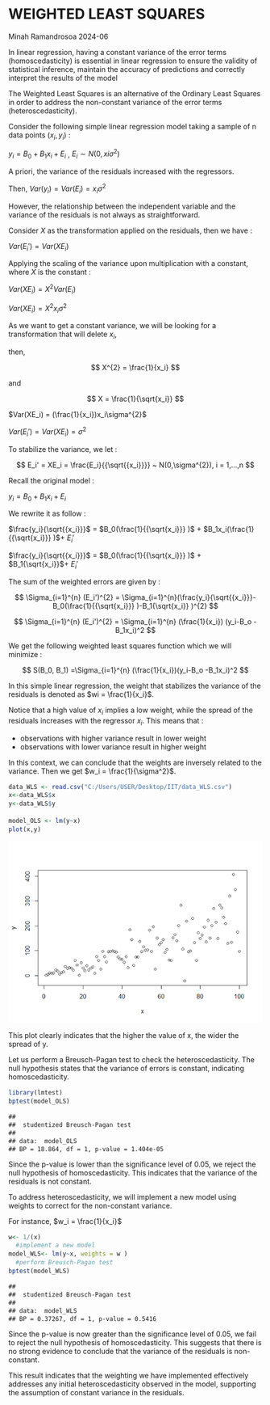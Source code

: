 WEIGHTED LEAST SQUARES
================
Minah Ramandrosoa
2024-06

In linear regression, having a constant variance of the error terms
(homoscedasticity) is essential in linear regression to ensure the
validity of statistical inference, maintain the accuracy of predictions
and correctly interpret the results of the model

The Weighted Least Squares is an alternative of the Ordinary Least
Squares in order to address the non-constant variance of the error
terms (heteroscedasticity).

Consider the following simple linear regression model taking a sample of
n data points $(x_i,y_i)$ :

$y_i = B_0 + B_1x_i + E_i$ , $E_i \sim N(0,xi\sigma^{2})$

A priori, the variance of the residuals increased with the regressors.

Then, $Var(y_i) = Var(E_i) = x_i\sigma^{2}$

However, the relationship between the independent variable and the
variance of the residuals is not always as straightforward.

Consider $X$ as the transformation applied on the residuals, then we
have :

$Var(E_i') = Var(XE_i)$

Applying the scaling of the variance upon multiplication with a
constant, where $X$ is the constant :

$Var(XE_i) = X^{2}Var(E_i)$

$Var(XE_i) = X^{2}x_i\sigma^{2}$

As we want to get a constant variance, we will be looking for a
transformation that will delete $x_i$,

then,

$$
X^{2} = \frac{1}{x_i} 
$$

and

$$
X = \frac{1}{\sqrt{x_i}}
$$

$Var(XE_i) = (\frac{1}{x_i})x_i\sigma^{2}$

$Var(E_i') = Var(XE_i) = \sigma^{2}$

To stabilize the variance, we let :

$$
E_i' = XE_i = \frac{E_i}{{\sqrt{{x_i}}}} ~ N(0,\sigma^{2}), i = 1,...,n
$$

Recall the original model :

$y_i = B_0 + B_1x_i + E_i$

We rewrite it as follow :

$\frac{y_i}{\sqrt{{x_i}}}$ = $B_0(\frac{1}{{\sqrt{x_i}}} )$ +
$B_1x_i(\frac{1}{{\sqrt{x_i}}} )$+ $E_i'$

$\frac{y_i}{\sqrt{{x_i}}}$ = $B_0(\frac{1}{{\sqrt{x_i}}} )$ +
$B_1{\sqrt{x_i}}$+ $E_i'$

The sum of the weighted errors are given by :

$$
\Sigma_{i=1}^{n} (E_i')^{2} =  \Sigma_{i=1}^{n}(\frac{y_i}{\sqrt{{x_i}}}-B_0(\frac{1}{{\sqrt{x_i}}} )-B_1{\sqrt{x_i}} )^{2}
$$

$$
\Sigma_{i=1}^{n} (E_i')^{2} = \Sigma_{i=1}^{n} (\frac{1}{x_i}) (y_i-B_o -B_1x_i)^2
$$

We get the following weighted least squares function which we will
minimize :

$$
S(B_0, B_1) =\Sigma_{i=1}^{n} (\frac{1}{x_i})(y_i-B_o -B_1x_i)^2
$$

In this simple linear regression, the weight that stabilizes the
variance of the residuals is denoted as $wi = \frac{1}{x_i}$.

Notice that a high value of $x_i$ implies a low weight, while the spread
of the residuals increases with the regressor $x_i$. This means that :

- observations with higher variance result in lower weight
- observations with lower variance result in higher weight

In this context, we can conclude that the weights are inversely related
to the variance. Then we get $w_i = \frac{1}{\sigma^2}$.

``` r
data_WLS <- read.csv("C:/Users/USER/Desktop/IIT/data_WLS.csv")
x<-data_WLS$x
y<-data_WLS$y

model_OLS <- lm(y~x)
plot(x,y)
```

![](Weighted-Least-Squares_files/figure-gfm/unnamed-chunk-1-1.png)<!-- -->

This plot clearly indicates that the higher the value of x, the wider
the spread of y.

Let us perform a Breusch-Pagan test to check the heteroscedasticity. The
null hypothesis states that the variance of errors is constant,
indicating homoscedasticity.

``` r
library(lmtest)
bptest(model_OLS)
```

    ## 
    ##  studentized Breusch-Pagan test
    ## 
    ## data:  model_OLS
    ## BP = 18.864, df = 1, p-value = 1.404e-05

Since the p-value is lower than the significance level of 0.05, we
reject the null hypothesis of homoscedasticity. This indicates that the
variance of the residuals is not constant.

To address heteroscedasticity, we will implement a new model using
weights to correct for the non-constant variance.

For instance, $w_i = \frac{1}{x_i}$

``` r
w<- 1/(x)
  #implement a new model
model_WLS<- lm(y~x, weights = w ) 
  #perform Breusch-Pagan test
bptest(model_WLS)
```

    ## 
    ##  studentized Breusch-Pagan test
    ## 
    ## data:  model_WLS
    ## BP = 0.37267, df = 1, p-value = 0.5416

Since the p-value is now greater than the significance level of 0.05, we
fail to reject the null hypothesis of homoscedasticity. This suggests
that there is no strong evidence to conclude that the variance of the
residuals is non-constant.

This result indicates that the weighting we have implemented effectively
addresses any initial heteroscedasticity observed in the model,
supporting the assumption of constant variance in the residuals.
